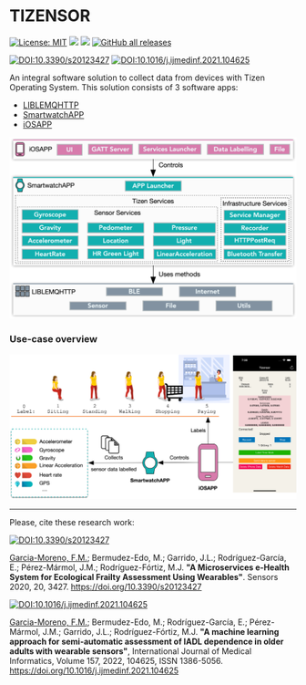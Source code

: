 

# TIZENSOR
[![License: MIT](https://img.shields.io/badge/License-MIT-yellow.svg)](https://opensource.org/licenses/MIT) <img src="https://img.shields.io/github/release/frangam/tizensor.svg"/> <img src="https://img.shields.io/badge/Maintained%3F-yes-green.svg"/> [![GitHub all releases](https://img.shields.io/github/downloads/frangam/tizensor/total)](https://github.com/frangam/tizensor/releases) 


[![DOI:10.3390/s20123427](http://img.shields.io/badge/DOI-10.3390/s20123427-067c7f.svg)](https://doi.org/10.3390/s20123427)
[![DOI:10.1016/j.ijmedinf.2021.104625](http://img.shields.io/badge/DOI-10.1016/j.ijmedinf.2021.104625-ff9b47.svg)](https://doi.org/10.1016/j.ijmedinf.2021.104625)




An integral software solution to collect data from devices with Tizen Operating System. This solution consists of 3 software apps:

- [LIBLEMQHTTP](https://github.com/frangam/tizensor/wiki/LIBLEMQHTTP)
- [SmartwatchAPP](https://github.com/frangam/tizensor/wiki/SmartwatchAPP)
- [iOSAPP](https://github.com/frangam/tizensor/wiki/iOSAPP)

<img src="https://github.com/frangam/tizensor/blob/main/doc/SoftwareX.png" width="700">

### Use-case overview

<img src="https://github.com/frangam/tizensor/blob/main/doc/Scenario.png" width="700">


---

Please, cite these research work:

[![DOI:10.3390/s20123427](http://img.shields.io/badge/DOI-10.3390/s20123427-067c7f.svg)](https://doi.org/10.3390/s20123427)

[Garcia-Moreno, F.M.](https://frangam.com/); Bermudez-Edo, M.; Garrido, J.L.; Rodríguez-García, E.; Pérez-Mármol, J.M.; Rodríguez-Fórtiz, M.J. **"A Microservices e-Health System for Ecological Frailty Assessment Using Wearables"**. Sensors 2020, 20, 3427. https://doi.org/10.3390/s20123427


[![DOI:10.1016/j.ijmedinf.2021.104625](http://img.shields.io/badge/DOI-10.1016/j.ijmedinf.2021.104625-ff9b47.svg)](https://doi.org/10.1016/j.ijmedinf.2021.104625)

[Garcia-Moreno, F.M.](https://frangam.com/); Bermudez-Edo, M.; Rodríguez-García, E.; Pérez-Mármol, J.M.; Garrido, J.L.; Rodríguez-Fórtiz, M.J. 
**"A machine learning approach for semi-automatic assessment of IADL dependence in older adults with wearable sensors"**,
International Journal of Medical Informatics, Volume 157, 2022, 104625, ISSN 1386-5056. https://doi.org/10.1016/j.ijmedinf.2021.104625
